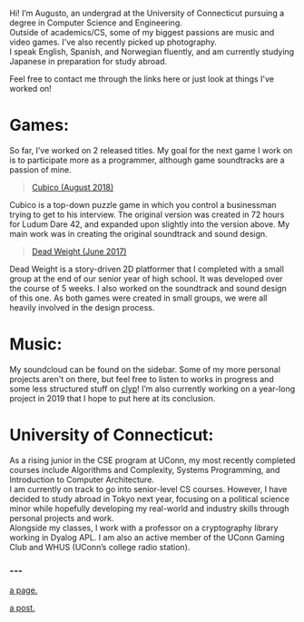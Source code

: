 Hi! I’m Augusto, an undergrad at the University of Connecticut pursuing a degree in Computer Science and Engineering.  
Outside of academics/CS, some of my biggest passions are music and video games. I've also recently picked up photography.  
I speak English, Spanish, and Norwegian fluently, and am currently studying Japanese in preparation for study abroad.

Feel free to contact me through the links here or just look at things I've worked on!

# Games:

So far, I’ve worked on 2 released titles.
My goal for the next game I work on is to participate more as a programmer, although game soundtracks are a passion of mine.

<blockquote>
  <p><a href="https://cubico.itch.io/cubico" target="_blank">Cubico (August 2018)</a></p>
</blockquote>

Cubico is a top-down puzzle game in which you control a businessman trying to get to his interview. The original version was created in 72 hours for Ludum Dare 42, and expanded upon slightly into the version above. My main work was in creating the original soundtrack and sound design.

<blockquote>
  <p><a href="https://github.com/Yinabled/Dead-Weight/releases/tag/v1.0" target="_blank">Dead Weight (June 2017)</a></p>
</blockquote>

Dead Weight is a story-driven 2D platformer that I completed with a small group at the end of our senior year of high school. It was developed over the course of 5 weeks. I also worked on the soundtrack and sound design of this one. As both games were created in small groups, we were all heavily involved in the design process.

# Music:

My soundcloud can be found on the sidebar.
Some of my more personal projects aren't on there, but feel free to listen to works in progress and some less structured stuff on [clyp](https://clyp.it/user/h3jrsze5)!
I’m also currently working on a year-long project in 2019 that I hope to put here at its conclusion.

# University of Connecticut:

As a rising junior in the CSE program at UConn, my most recently completed courses include Algorithms and Complexity, Systems Programming, and Introduction to Computer Architecture.  
I am currently on track to go into senior-level CS courses. However, I have decided to study abroad in Tokyo next year, focusing on a political science minor while hopefully developing my real-world and industry skills through personal projects and work.  
Alongside my classes, I work with a professor on a cryptography library working in Dyalog APL. I am also an active member of the UConn Gaming Club and WHUS (UConn’s college radio station).

### ---

[a page.](pages/another-page.html)

[a post.](posts/post.html)
